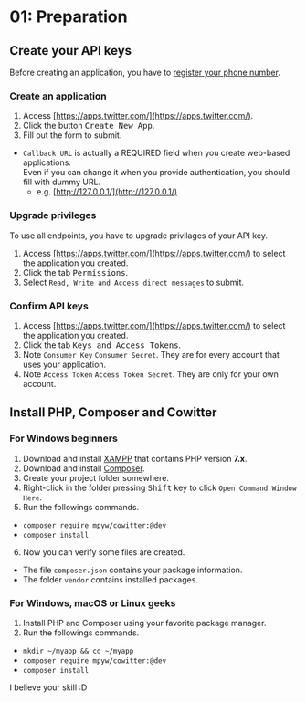 # 01: Preparation

## Create your API keys

Before creating an application, you have to [register your phone number](https://twitter.com/settings/add_phone).

### Create an application

1. Access [https://apps.twitter.com/](https://apps.twitter.com/).
2. Click the button <kbd>Create New App</kbd>.
3. Fill out the form to submit.

- `Callback URL` is actually a REQUIRED field when you create web-based applications.<br />Even if you can change it when you provide authentication, you should fill with dummy URL.
  - e.g. [http://127.0.0.1/](http://127.0.0.1/)

### Upgrade privileges

To use all endpoints, you have to upgrade privilages of your API key.

1. Access [https://apps.twitter.com/](https://apps.twitter.com/) to select the application you created.
2. Click the tab <kbd>Permissions</kbd>.
3. Select `Read, Write and Access direct messages` to submit.

### Confirm API keys

1. Access [https://apps.twitter.com/](https://apps.twitter.com/) to select the application you created.
2. Click the tab <kbd>Keys and Access Tokens</kbd>.
3. Note `Consumer Key` `Consumer Secret`. They are for every account that uses your application.
3. Note `Access Token` `Access Token Secret`. They are only for your own account.

## Install PHP, Composer and Cowitter

### For Windows beginners

1. Download and install [XAMPP](https://www.apachefriends.org) that contains PHP version **7.x**.
2. Download and install [Composer](https://getcomposer.org/doc/00-intro.md#installation-windows).
3. Create your project folder somewhere.
4. Right-click in the folder pressing <kbd>Shift</kbd> key to click `Open Command Window Here`.
5. Run the followings commands.
  - `composer require mpyw/cowitter:@dev`
  - `composer install`
6. Now you can verify some files are created.
  - The file `composer.json` contains your package information.
  - The folder `vendor` contains installed packages.

### For Windows, macOS or Linux geeks

1. Install PHP and Composer using your favorite package manager.
2. Run the followings commands.
  - `mkdir ~/myapp && cd ~/myapp`
  - `composer require mpyw/cowitter:@dev`
  - `composer install`

I believe your skill :D
